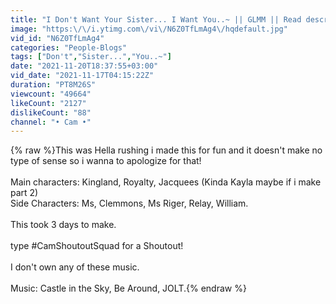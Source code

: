 ```yaml
---
title: "I Don't Want Your Sister... I Want You..~ || GLMM || Read description || Gacha Life || Gay x BL ||"
image: "https:\/\/i.ytimg.com\/vi\/N6Z0TfLmAg4\/hqdefault.jpg"
vid_id: "N6Z0TfLmAg4"
categories: "People-Blogs"
tags: ["Don't","Sister...","You..~"]
date: "2021-11-20T18:37:55+03:00"
vid_date: "2021-11-17T04:15:22Z"
duration: "PT8M26S"
viewcount: "49664"
likeCount: "2127"
dislikeCount: "88"
channel: "• Cam •"
---
```

{% raw %}This was Hella rushing i made this for fun and it doesn't make no type of sense so i wanna to apologize for that!<br /><br />Main characters: Kingland, Royalty, Jacquees (Kinda Kayla maybe if i make part 2)<br />Side Characters: Ms, Clemmons, Ms Riger, Relay, William.<br /><br />This took 3 days to make.<br /><br />type #CamShoutoutSquad for a Shoutout!<br /><br />I don't own any of these music.<br /><br />Music: Castle in the Sky, Be Around, JOLT.{% endraw %}
